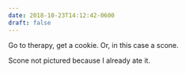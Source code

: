 ```yaml
---
date: 2018-10-23T14:12:42-0600
draft: false
---
```


Go to therapy, get a cookie. Or, in this case a scone.

Scone not pictured because I already ate it.

